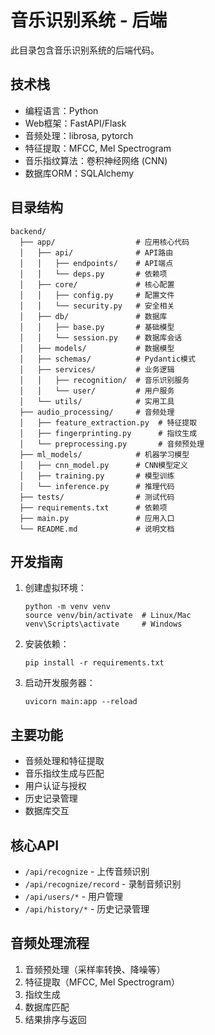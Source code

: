 # 音乐识别系统 - 后端

此目录包含音乐识别系统的后端代码。

## 技术栈

- 编程语言：Python
- Web框架：FastAPI/Flask
- 音频处理：librosa, pytorch
- 特征提取：MFCC, Mel Spectrogram
- 音乐指纹算法：卷积神经网络 (CNN)
- 数据库ORM：SQLAlchemy

## 目录结构

```
backend/
  ├── app/                  # 应用核心代码
  │   ├── api/              # API路由
  │   │   ├── endpoints/    # API端点
  │   │   └── deps.py       # 依赖项
  │   ├── core/             # 核心配置
  │   │   ├── config.py     # 配置文件
  │   │   └── security.py   # 安全相关
  │   ├── db/               # 数据库
  │   │   ├── base.py       # 基础模型
  │   │   └── session.py    # 数据库会话
  │   ├── models/           # 数据模型
  │   ├── schemas/          # Pydantic模式
  │   ├── services/         # 业务逻辑
  │   │   ├── recognition/  # 音乐识别服务
  │   │   └── user/         # 用户服务
  │   └── utils/            # 实用工具
  ├── audio_processing/     # 音频处理
  │   ├── feature_extraction.py  # 特征提取
  │   ├── fingerprinting.py      # 指纹生成
  │   └── preprocessing.py       # 音频预处理
  ├── ml_models/            # 机器学习模型
  │   ├── cnn_model.py      # CNN模型定义
  │   ├── training.py       # 模型训练
  │   └── inference.py      # 推理代码
  ├── tests/                # 测试代码
  ├── requirements.txt      # 依赖项
  ├── main.py               # 应用入口
  └── README.md             # 说明文档
```

## 开发指南

1. 创建虚拟环境：
   ```
   python -m venv venv
   source venv/bin/activate  # Linux/Mac
   venv\Scripts\activate     # Windows
   ```

2. 安装依赖：
   ```
   pip install -r requirements.txt
   ```

3. 启动开发服务器：
   ```
   uvicorn main:app --reload
   ```

## 主要功能

- 音频处理和特征提取
- 音乐指纹生成与匹配
- 用户认证与授权
- 历史记录管理
- 数据库交互

## 核心API

- `/api/recognize` - 上传音频识别
- `/api/recognize/record` - 录制音频识别
- `/api/users/*` - 用户管理
- `/api/history/*` - 历史记录管理

## 音频处理流程

1. 音频预处理（采样率转换、降噪等）
2. 特征提取（MFCC, Mel Spectrogram）
3. 指纹生成
4. 数据库匹配
5. 结果排序与返回 